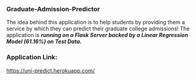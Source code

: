 ### Graduate-Admission-Predictor

The idea behind this application is to help students by providing them a service by which they can predict their graduate college admissions! The application is ***running on a Flask Server backed by a Linear Regression Model (61.16%) on Test Data.***

### Application Link:
https://uni-predict.herokuapp.com/
